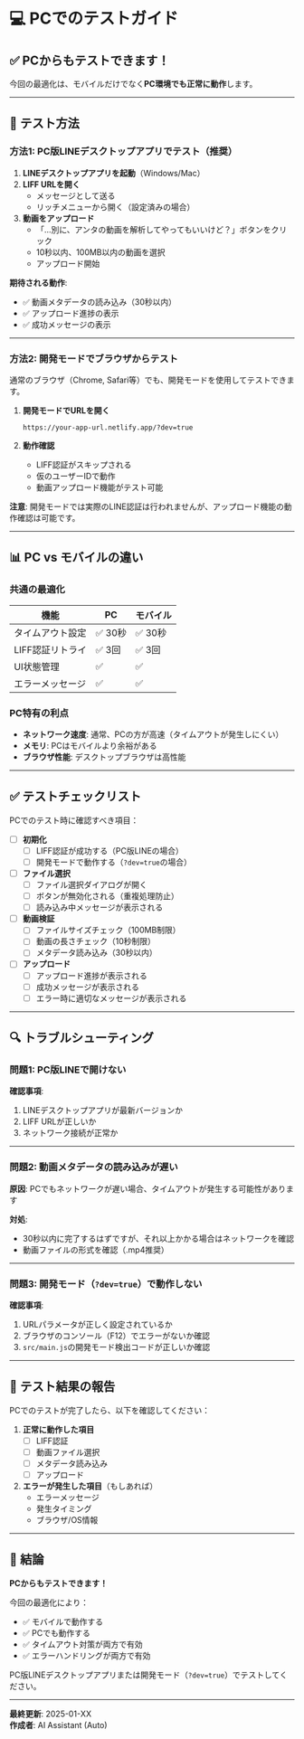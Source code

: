 # 💻 PCでのテストガイド

## ✅ PCからもテストできます！

今回の最適化は、モバイルだけでなく**PC環境でも正常に動作**します。

---

## 🧪 テスト方法

### 方法1: PC版LINEデスクトップアプリでテスト（推奨）

1. **LINEデスクトップアプリを起動**（Windows/Mac）
2. **LIFF URLを開く**
   - メッセージとして送る
   - リッチメニューから開く（設定済みの場合）
3. **動画をアップロード**
   - 「…別に、アンタの動画を解析してやってもいいけど？」ボタンをクリック
   - 10秒以内、100MB以内の動画を選択
   - アップロード開始

**期待される動作**:
- ✅ 動画メタデータの読み込み（30秒以内）
- ✅ アップロード進捗の表示
- ✅ 成功メッセージの表示

---

### 方法2: 開発モードでブラウザからテスト

通常のブラウザ（Chrome, Safari等）でも、開発モードを使用してテストできます。

1. **開発モードでURLを開く**
   ```
   https://your-app-url.netlify.app/?dev=true
   ```

2. **動作確認**
   - LIFF認証がスキップされる
   - 仮のユーザーIDで動作
   - 動画アップロード機能がテスト可能

**注意**: 開発モードでは実際のLINE認証は行われませんが、アップロード機能の動作確認は可能です。

---

## 📊 PC vs モバイルの違い

### 共通の最適化

| 機能 | PC | モバイル |
|------|----|---------|
| タイムアウト設定 | ✅ 30秒 | ✅ 30秒 |
| LIFF認証リトライ | ✅ 3回 | ✅ 3回 |
| UI状態管理 | ✅ | ✅ |
| エラーメッセージ | ✅ | ✅ |

### PC特有の利点

- **ネットワーク速度**: 通常、PCの方が高速（タイムアウトが発生しにくい）
- **メモリ**: PCはモバイルより余裕がある
- **ブラウザ性能**: デスクトップブラウザは高性能

---

## ✅ テストチェックリスト

PCでのテスト時に確認すべき項目：

- [ ] **初期化**
  - [ ] LIFF認証が成功する（PC版LINEの場合）
  - [ ] 開発モードで動作する（`?dev=true`の場合）

- [ ] **ファイル選択**
  - [ ] ファイル選択ダイアログが開く
  - [ ] ボタンが無効化される（重複処理防止）
  - [ ] 読み込み中メッセージが表示される

- [ ] **動画検証**
  - [ ] ファイルサイズチェック（100MB制限）
  - [ ] 動画の長さチェック（10秒制限）
  - [ ] メタデータ読み込み（30秒以内）

- [ ] **アップロード**
  - [ ] アップロード進捗が表示される
  - [ ] 成功メッセージが表示される
  - [ ] エラー時に適切なメッセージが表示される

---

## 🔍 トラブルシューティング

### 問題1: PC版LINEで開けない

**確認事項**:
1. LINEデスクトップアプリが最新バージョンか
2. LIFF URLが正しいか
3. ネットワーク接続が正常か

---

### 問題2: 動画メタデータの読み込みが遅い

**原因**: PCでもネットワークが遅い場合、タイムアウトが発生する可能性があります

**対処**:
- 30秒以内に完了するはずですが、それ以上かかる場合はネットワークを確認
- 動画ファイルの形式を確認（.mp4推奨）

---

### 問題3: 開発モード（`?dev=true`）で動作しない

**確認事項**:
1. URLパラメータが正しく設定されているか
2. ブラウザのコンソール（F12）でエラーがないか確認
3. `src/main.js`の開発モード検出コードが正しいか確認

---

## 📝 テスト結果の報告

PCでのテストが完了したら、以下を確認してください：

1. **正常に動作した項目**
   - [ ] LIFF認証
   - [ ] 動画ファイル選択
   - [ ] メタデータ読み込み
   - [ ] アップロード

2. **エラーが発生した項目**（もしあれば）
   - エラーメッセージ
   - 発生タイミング
   - ブラウザ/OS情報

---

## 🎯 結論

**PCからもテストできます！**

今回の最適化により：
- ✅ モバイルで動作する
- ✅ PCでも動作する
- ✅ タイムアウト対策が両方で有効
- ✅ エラーハンドリングが両方で有効

PC版LINEデスクトップアプリまたは開発モード（`?dev=true`）でテストしてください。

---

**最終更新**: 2025-01-XX  
**作成者**: AI Assistant (Auto)

